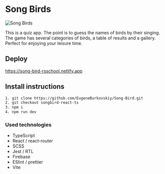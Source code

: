 # Song Birds
![Song Birds](https://github.com/EugeneBurkovskiy/Song-Bird/assets/109791286/ea72ff78-8a18-4789-b7e2-f0250268127e)

This is a quiz app. The point is to guess the names of birds by their singing. The game has several categories of birds, a table of results and a gallery. Perfect for enjoying your leisure time.

## Deploy

https://song-bird-rsschool.netlify.app

## Install instructions

```bash
1. git clone https://github.com/EugeneBurkovskiy/Song-Bird.git
2. git checkout songbird-react-ts
3. npm i
4. npm run dev
```

### Used technologies

- TypeScript
- React / react-router
- SCSS
- Jest / RTL
- Firebase
- ESlint / prettier
- Vite
